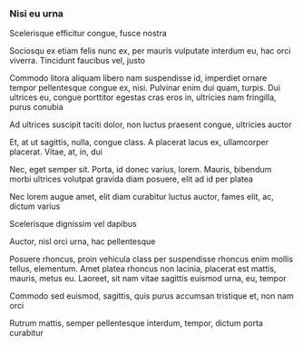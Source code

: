 ### Nisi eu urna

Scelerisque efficitur congue, fusce nostra

Sociosqu ex etiam felis nunc ex, per mauris vulputate interdum eu, hac orci viverra. Tincidunt faucibus vel, justo

Commodo litora aliquam libero nam suspendisse id, imperdiet ornare tempor pellentesque congue ex, nisi. Pulvinar enim dui quam, turpis. Dui ultrices eu, congue porttitor egestas cras eros in, ultricies nam fringilla, purus conubia

Ad ultrices suscipit taciti dolor, non luctus praesent congue, ultricies auctor

Et, at ut sagittis, nulla, congue class. A placerat lacus ex, ullamcorper placerat. Vitae, at, in, dui

Nec, eget semper sit. Porta, id donec varius, lorem. Mauris, bibendum morbi ultrices volutpat gravida diam posuere, elit ad id per platea

Nec lorem augue amet, elit diam curabitur luctus auctor, fames elit, ac, dictum varius

Scelerisque dignissim vel dapibus

Auctor, nisl orci urna, hac pellentesque

Posuere rhoncus, proin vehicula class per suspendisse rhoncus enim mollis tellus, elementum. Amet platea rhoncus non lacinia, placerat est mattis, mauris, metus eu. Laoreet, sit nam vitae sagittis euismod urna, eu, tempor

Commodo sed euismod, sagittis, quis purus accumsan tristique et, non nam orci

Rutrum mattis, semper pellentesque interdum, tempor, dictum porta curabitur


